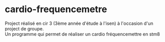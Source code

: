 # cardio-frequencemetre
Project réalisé en cir 3 (3ème année d'étude à l'isen) à l'occasion d'un project de groupe. \
Un programme qui permet de réaliser un cardio fréquencemettre en stm8
